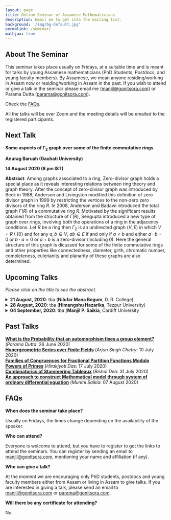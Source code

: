 ```yaml
---
layout: page
title: Online Seminar of Assamese Mathematicians
description: Email me to get into the mailing list.
background: '/img/bg-default.jpg'
permalink: /seminar/
mathjax: true
---
```


## About The Seminar

This seminar takes place usually on Fridays, at a suitable time and is meant for talks by young Assamese mathematicians (PhD Students, Postdocs, and young faculty members). By Assamese, we mean anyone residing/working in Assam now or residing/working in Assam in the past. If you wish to attend or give a talk in the seminar please email me (manjil@gonitsora.com) or Parama Dutta (parama@gonitsora.com).

Check the [FAQs](#faqs).

All the talks will be over Zoom and the meeting details will be emailed to the registered participants.

## Next Talk

**Some aspects of $\Gamma_2$ graph over some of the finite commutative rings**

**Anurag Baruah (Gauhati University)**

**14 August 2020 (8 pm IST)**

**Abstract**: Among graphs associated to a ring, Zero-divisor graph holds a special place as it reveals interesting relations between ring theory and graph theory. After the concept of zero-divisor graph was introduced by Beck in 1988, Anderson and Livingston modified this definition of zero divisor graph in 1999 by restricting the vertices to the non-zero zero divisors of the ring $R$. In 2008, Anderson and Badawi introduced the total graph $\Gamma (R)$ of a commutative ring $R$. Motivated by the significant results obtained from the structure of $\Gamma (R)$, Sengupta introduced a new type of graph over rings, involving both the operations of a ring in the adjacency conditions. Let $R$ be a ring then $\Gamma_2$ is an undirected graph $(V,E)$ in which $V = R \setminus \{0\}$ and for any $a, b \in V$, $ab \in E$ if and only if $a \neq b$ and either $a\cdot b = 0$ or $b \cdot a = 0$ or $a + b$ is a zero-divisor (including $0$). Here the general structure of this graph is dicussed for some of the finite commutative rings and other properties like connectedness, diameter, girth, chromatic number, completeness, eulerianity and planarity of these graphs are also determined.


## Upcoming Talks

*Please click on the title to see the abstract.*
 

<details>
  <summary><b>21 August, 2020</b>: tba (<b>Nilufar Mana Begum</b>, D. R. College)</summary>

tba
</details>  

<details>
  <summary><b>28 August, 2020</b>: tba (<b>Himangshu Hazarika</b>, Tezpur University)</summary>

tba
</details>

<details>
  <summary><b>04 September, 2020</b>: tba (<b>Manjil P. Saikia</b>, Cardiff University</summary>

tba
</details>   
  
    
      
      


## Past Talks
  
**[What is the Probability that an automorphism fixes a group element?](/seminar/Parama_Dutta.pdf)** (*Parama Dutta*: 26 June 2020)  
**[Hypergeometric Series over Finite Fields](/seminar/Arjun_Singh_Chetry.pdf)** (*Arjun Singh Chetry*: 10 July 2020)  
**[Families of Congruences for Fractional Partition Functions Modulo Powers of Primes](/seminar/Hirakjyoti_Das.pdf)** (*Hirakjyoti Das*: 17 July 2020)  
**[Combinatorics of Stammering Tableaux](/seminar/Bishal_Deb.pdf)** (*Bishal Deb*: 31 July 2020)  
**[An approach to construct Mathematical model through system of ordinary differential equation](/seminar/Munmi_Saikia.pdf)** (*Munmi Saikia*: 07 August 2020)  
      
      



## <a name="faqs"></a>FAQs

**When does the seminar take place?**  

Usually on Fridays, the times change depending on the availability of the speaker.

**Who can attend?**  

Everyone is welcome to attend, but you have to register to get the links to attend the seminars. You can register by sending an email to manjil@gonitsora.com, mentioning your name and affiliation (if any).

**Who can give a talk?**  

At the moment we are encouraging only PhD students, postdocs and young faculty members either from Assam or living in Assam to give talks. If you are interested in giving a talk, please send an email to manjil@gonitsora.com or parama@gonitsora.com.

**Will there be any certificate for attending?**  

No.

